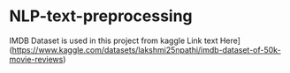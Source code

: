 # NLP-text-preprocessing
IMDB Dataset is used in this project from kaggle
Link text Here](https://www.kaggle.com/datasets/lakshmi25npathi/imdb-dataset-of-50k-movie-reviews)
